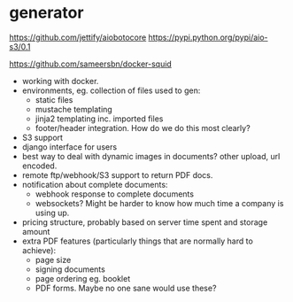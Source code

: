 # generator


https://github.com/jettify/aiobotocore
https://pypi.python.org/pypi/aio-s3/0.1

https://github.com/sameersbn/docker-squid

* working with docker.
* environments, eg. collection of files used to gen:
  * static files
  * mustache templating
  * jinja2 templating inc. imported files
  * footer/header integration. How do we do this most clearly?
* S3 support
* django interface for users
* best way to deal with dynamic images in documents? other upload, url encoded.
* remote ftp/webhook/S3 support to return PDF docs.
* notification about complete documents:
  * webhook response to complete documents
  * websockets? Might be harder to know how much time a company is using up.
* pricing structure, probably based on server time spent and storage amount
* extra PDF features (particularly things that are normally hard to achieve):
  * page size
  * signing documents
  * page ordering eg. booklet
  * PDF forms. Maybe no one sane would use these?
